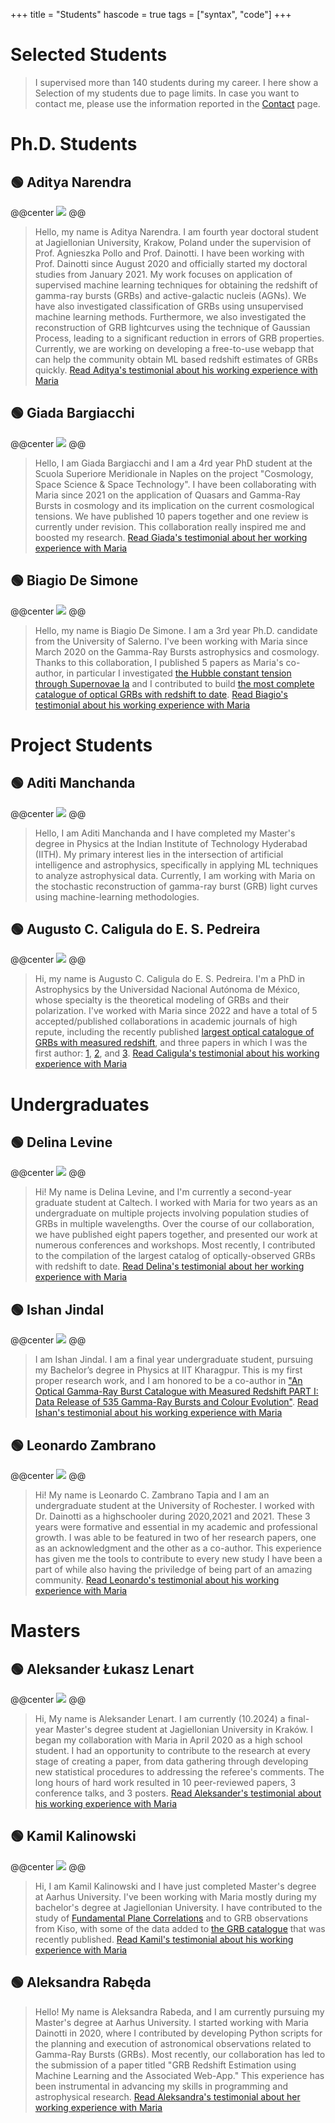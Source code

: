 +++
title = "Students"
hascode = true
tags = ["syntax", "code"]
+++

# Selected Students
> I supervised more than 140 students during my career. I here show a Selection of my students due to page limits. In case you want to contact me, please use the information reported in the [Contact](https://slac-gamma-rays.github.io/MariaDainotti.github.io/Contact/) page.

# Ph.D. Students

## 🟢 Aditya Narendra
@@center ![](/assets/Aditya.jpg) @@
> Hello, my name is Aditya Narendra. I am fourth year doctoral student at Jagiellonian University, Krakow, Poland under the supervision of Prof. Agnieszka Pollo and Prof. Dainotti. I have been working with Prof. Dainotti since August 2020 and officially started my doctoral studies from January 2021. My work focuses on application of supervised machine learning techniques for obtaining the redshift of gamma-ray bursts (GRBs) and active-galactic nucleis (AGNs). We have also investigated classification of GRBs using unsupervised machine learning methods. Furthermore, we also investigated the reconstruction of GRB lightcurves using the technique of Gaussian Process, leading to a significant reduction in errors of GRB properties. Currently, we are working on developing a free-to-use webapp that can help the community obtain ML based redshift estimates of GRBs quickly.
[Read Aditya's testimonial about his working experience with Maria](https://github.com/SLAC-Gamma-Rays/MariaDainotti.github.io/blob/main/_assets/Aditya_testimonial.pdf)

## 🟢 Giada Bargiacchi
@@center ![](/assets/Giada.jpg) @@
> Hello, I am Giada Bargiacchi and I am a 4rd year PhD student at the Scuola Superiore Meridionale in Naples on the project "Cosmology, Space Science & Space Technology". I have been collaborating with Maria since 2021 on the application of Quasars and Gamma-Ray Bursts in cosmology and its implication on the current cosmological tensions. We have published 10 papers together and one review is currently under revision. This collaboration really inspired me and boosted my research.
[Read Giada's testimonial about her working experience with Maria](https://github.com/SLAC-Gamma-Rays/MariaDainotti.github.io/blob/main/_assets/Giada_signed.pdf)

## 🟢 Biagio De Simone
@@center ![](/assets/Biagio.jpg) @@
> Hello, my name is Biagio De Simone. I am a 3rd year Ph.D. candidate from the University of Salerno. I've been working with Maria since March 2020 on the Gamma-Ray Bursts astrophysics and cosmology. Thanks to this collaboration, I published 5 papers as Maria's co-author, in particular I investigated [the Hubble constant tension through Supernovae Ia](https://iopscience.iop.org/article/10.3847/1538-4357/abeb73) and I contributed to build [the most complete catalogue of optical GRBs with redshift to date](https://academic.oup.com/mnras/article/533/4/4023/7697178).
[Read Biagio's testimonial about his working experience with Maria](https://github.com/SLAC-Gamma-Rays/MariaDainotti.github.io/blob/main/_assets/Biagio_letter.pdf)

# Project Students

## 🟢 Aditi Manchanda
@@center ![](/assets/Aditi.jpeg) @@
> Hello, I am Aditi Manchanda and I have completed my Master's degree in Physics at the Indian Institute of Technology Hyderabad (IITH). My primary interest lies in the intersection of artificial intelligence and astrophysics, specifically in applying ML techniques to analyze astrophysical data. Currently, I am working with Maria on the stochastic reconstruction of gamma-ray burst (GRB) light curves using machine-learning methodologies.

## 🟢 Augusto C. Caligula do E. S. Pedreira
@@center ![](/assets/Caligula.jpg) @@
> Hi, my name is Augusto C. Caligula do E. S. Pedreira. I'm a PhD in Astrophysics by the Universidad Nacional Autónoma de México, whose specialty is the theoretical modeling of GRBs and their polarization. I've worked with Maria since 2022 and have a total of 5 accepted/published collaborations in academic journals of high repute, including the recently published [largest optical catalogue of GRBs with measured redshift](https://academic.oup.com/mnras/article/533/4/4023/7697178), and three papers in which I was the first author: [1](https://iopscience.iop.org/article/10.3847/1538-4357/aca019), [2](https://academic.oup.com/mnras/advance-article/doi/10.1093/mnras/stae2232/7778277), and [3](https://www.mdpi.com/2075-4434/12/5/60). 
[Read Caligula's testimonial about his working experience with Maria](https://github.com/SLAC-Gamma-Rays/MariaDainotti.github.io/blob/main/_assets/Testimonial_Caligula.pdf)

# Undergraduates

## 🟢 Delina Levine
@@center ![](/assets/delina.jpg) @@
> Hi! My name is Delina Levine, and I'm currently a second-year graduate student at Caltech. I worked with Maria for two years as an undergraduate on multiple projects involving population studies of GRBs in multiple wavelengths. Over the course of our collaboration, we have published eight papers together, and presented our work at numerous conferences and workshops. Most recently, I contributed to the compilation of the largest catalog of optically-observed GRBs with redshift to date. 
[Read Delina's testimonial about her working experience with Maria](https://github.com/SLAC-Gamma-Rays/MariaDainotti.github.io/blob/main/_assets/levine_testimonial.pdf)

## 🟢 Ishan Jindal
@@center ![](/assets/Ishan.jpg) @@
> I am Ishan Jindal. I am a final year undergraduate student, pursuing my Bachelor’s degree in Physics at IIT Kharagpur. This is my first proper research work, and I am honored to be a co-author in ["An Optical Gamma-Ray Burst Catalogue with Measured Redshift PART I: Data Release of 535 Gamma-Ray Bursts and Colour Evolution"](https://academic.oup.com/mnras/article/533/4/4023/7697178).
[Read Ishan's testimonial about his working experience with Maria](https://github.com/SLAC-Gamma-Rays/MariaDainotti.github.io/blob/main/_assets/testimonial_Ishan.pdf)

## 🟢 Leonardo Zambrano
@@center ![](/assets/leo.jpg) @@
> Hi! My name is Leonardo C. Zambrano Tapia and I am an undergraduate student at the University of Rochester. I worked with Dr. Dainotti as a highschooler during 2020,2021 and 2021. These 3 years were formative and essential in my academic and professional growth. I was able to be featured in two of her research papers, one as an acknowledgment and the other as a co-author. This experience has given me the tools to contribute to every new study I have been a part of while also having the priviledge of being part of an amazing community.
[Read Leonardo's testimonial about his working experience with Maria](https://github.com/SLAC-Gamma-Rays/MariaDainotti.github.io/blob/main/_assets/Testimonial_Leo.pdf)

# Masters

## 🟢 Aleksander Łukasz Lenart
@@center ![](/assets/Aleksander.jpg) @@ 
> Hi, My name is Aleksander Lenart. I am currently (10.2024) a final-year Master's degree student at Jagiellonian University in Kraków. I began my collaboration with Maria in April 2020 as a high school student. I had an opportunity to contribute to the research at every stage of creating a paper, from data gathering through developing new statistical procedures to addressing the referee's comments. The long hours of hard work resulted in 10 peer-reviewed papers, 3 conference talks, and 3 posters.
[Read Aleksander's testimonial about his working experience with Maria](https://github.com/SLAC-Gamma-Rays/MariaDainotti.github.io/blob/main/_assets/testimonial_AL.pdf)

## 🟢 Kamil Kalinowski
@@center ![](/assets/kamil.jpg) @@
> Hi, I am Kamil Kalinowski and I have just completed Master's degree at Aarhus University. I've been working with Maria mostly during my bachelor's degree at Jagiellonian University. I have contributed to the study of [Fundamental Plane Correlations](https://iopscience.iop.org/article/10.3847/1538-4365/ac7c64) and to GRB observations from Kiso, with some of the data added to [the GRB catalogue](https://academic.oup.com/mnras/article/533/4/4023/7697178?login=false) that was recently published. 
[Read Kamil's testimonial about his working experience with Maria](https://github.com/SLAC-Gamma-Rays/MariaDainotti.github.io/blob/main/_assets/Kamil_Testimonial.pdf)

## 🟢 Aleksandra Rabęda
> Hello! My name is Aleksandra Rabeda, and I am currently pursuing my Master's degree at Aarhus University. I started working with Maria Dainotti in 2020, where I contributed by developing Python scripts for the planning and execution of astronomical observations related to Gamma-Ray Bursts (GRBs). Most recently, our collaboration has led to the submission of a paper titled "GRB Redshift Estimation using Machine Learning and the Associated Web-App." This experience has been instrumental in advancing my skills in programming and astrophysical research.
[Read Aleksandra's testimonial about her working experience with Maria](https://github.com/SLAC-Gamma-Rays/MariaDainotti.github.io/blob/main/_assets/Testimonial_rabeda.pdf)
